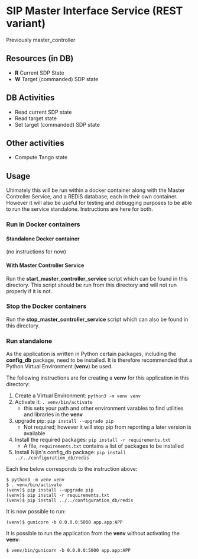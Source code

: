 # SIP Master Interface Service (REST variant)

Previously master\_controller

## Resources (in DB)
* __R__ Current SDP State
* __W__ Target (commanded) SDP state

## DB Activities
* Read current SDP state
* Read target state
* Set target (commanded) SDP state

## Other activities
* Compute Tango state


## Usage
Ultimately this will be run within a docker container along with the
Master Controller Service, and a REDIS database,
each in their own container.
However it will also be useful for testing and debugging purposes to be 
able to run
the service standalone. Instructions are here for both.

### Run in Docker containers

#### Standalone Docker container
(no instructions for now)

#### With Master Controller Service
Run the __start_master_controller_service__ script which can be found
in this directory.
This script should be run from this directory and will not run properly
if it is not.

### Stop the Docker containers
Run the __stop_master_controller_service__ script which can also be found
in this directory.

### Run standalone
As the application is written in Python certain packages, including the 
__config_db__ package, need to be installed. 
It is therefore recommended that a Python Virtual Environment (__venv__)
be used.

The following instructions are for creating a __venv__ 
for this application in this directory:

1. Create a Virtual Environment: `python3 -m venv venv`
2. Activate it: `. venv/bin/activate`
   * this sets your path and other environment varables to find 
   utilities and libraries in the __venv__
3. upgrade pip: `pip install --upgrade pip`
   * Not required; however it will stop pip from reporting a later version 
   is available
4. Install the required packages: `pip install -r requirements.txt`
   * A file, `requirements.txt` contains a list of packages to be installed
5. Install Nijin's config_db package: `pip install ../../configuration_db/redis`

Each line below corresponds to the instruction above:
```
$ python3 -m venv venv
$ . venv/bin/activate
(venv)$ pip install --upgrade pip
(venv)$ pip install -r requirements.txt
(venv)$ pip install ../../configuration_db/redis
```
It is now possible to run:
```
(venv)$ gunicorn -b 0.0.0.0:5000 app.app:APP
```
It is possible to run the application from the __venv__ without activating
the __venv__:
```
$ venv/bin/gunicorn -b 0.0.0.0:5000 app.app:APP
```
